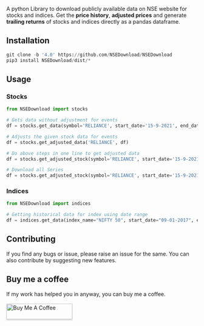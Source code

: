 A python Library to download publicly available data on NSE website for stocks and indices. Get the **price history**, **adjusted prices** and generate **trailing returns** of stocks and indices directly as a pandas dataframe.

## **Installation** ##

```python
git clone -b '4.0' https://github.com/NSEDownload/NSEDownload
pip3 install NSEDownload/dist/*
```

## **Usage** ##

### Stocks ###

```python
from NSEDownload import stocks

# Gets data without adjustment for events
df = stocks.get_data(symbol='RELIANCE', start_date='15-9-2021', end_date='1-10-2021')

# Adjusts the given stock data for events
df = stocks.get_adjusted_data('RELIANCE', df)

# Do above steps in one line to get adjusted data
df = stocks.get_adjusted_stock(symbol='RELIANCE', start_date='15-9-2021', end_date='1-10-2021')

# Download all Series
df = stocks.get_adjusted_stock(symbol='RELIANCE', start_date='15-9-2021', end_date='1-10-2021', series='ALL')
```

### Indices ###

```python
from NSEDownload import indices

# Getting historical data for index using date range
df = indices.get_data(index_name="NIFTY 50", start_date="09-01-2017", end_date="14-08-2019")
```
## **Contributing** ##
If you find any bugs or issue, please raise an issue for the same. You can also contribute by suggesting new features.

## **Buy me a coffee** ##
If my work has helped you in anyway, you can buy me a coffee.  
<br>
<a href="https://www.buymeacoffee.com/jinit" target="_blank"><img src="https://www.buymeacoffee.com/assets/img/custom_images/orange_img.png" alt="Buy Me A Coffee" style="height: 41px !important;width: 174px !important;box-shadow: 0px 3px 2px 0px rgba(190, 190, 190, 0.5) !important;-webkit-box-shadow: 0px 3px 2px 0px rgba(190, 190, 190, 0.5) !important;" ></a>
